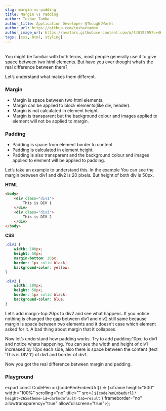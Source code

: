 ```yaml
---
slug: margin-vs-padding
title: Margin vs Padding
author: Tushar Tambe
author_title: Application Developer @ThoughtWorks
author_url: https://github.com/tushartambe
author_image_url: https://avatars.githubusercontent.com/u/44019295?s=460&u=5029ee2f0952a1ecf522850e1d1b8c6e2f0695f7&v=4
tags: [css, html, styling]
---
```


<br/>
You might be familiar with both terms, most people generally use it to give space between two html elements. But have you ever thought what’s the real difference between them?

<!--truncate-->
Let’s understand what makes them different.

### Margin

* Margin is space between two html elements.
* Margin can be applied to block elements(like div, header).
* Margin is not calculated in element height.
* Margin is transparent but the background colour and images applied to element will not be applied to margin.

### Padding

* Padding is space from element border to content.
* Padding is calculated in element height.
* Padding is also transparent and the background colour and images applied to element will be applied to padding.

Let’s take an example to understand this. In the example You can see the margin between div1 and div2 is 20 pixels. But height of both div is 50px.

**HTML**

``` html
<body>
    <div class="div1">
        This is DIV 1
    </div>
    <div class="div2">
        This is DIV 2
    </div>
</body>
```

**CSS**

``` css
.div1 {
    width: 100px;
    height: 50px;
    margin-bottom: 20px;
    border: 1px solid black;
    background-color: yellow;
}

.div2 {
    width: 100px;
    height: 50px;
    border: 1px solid black;
    background-color: blue;
}
```

Let’s add margin-top:20px to div2 and see what happens. If you notice nothing is changed the gap between div1 and div2 still same because margin is space between two elements and it doesn't case which element asked for it. A bad thing about margin that it collapses.

Now let’s understand how padding works. Try to add padding:10px; to div1 and notice whats happening. You can see the width and height of div1 increased by 10px each side, also there is space between the content (text ‘This is DIV 1’) of div1 and border of div1.

Now you got the real difference between margin and padding.

### Playground

export const CodePen = ({codePenEmbedUrl}) => (<iframe height="500" width="100%" scrolling="no" title="" src={ `${codePenEmbedUrl}?height=265&theme-id=dark&default-tab=result` } frameborder="no" allowtransparency="true" allowfullscreen="true"></iframe>); 

<CodePen codePenEmbedUrl="https://codepen.io/tushartambe/embed/preview/BXNYxW"></CodePen>
